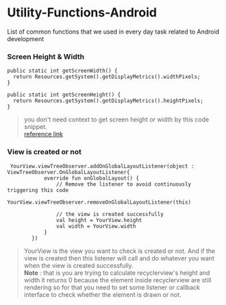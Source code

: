 # Utility-Functions-Android
List of common functions that we used in every day task related to Android development

### Screen Height & Width
  ```
  public static int getScreenWidth() {
    return Resources.getSystem().getDisplayMetrics().widthPixels;
  }

  public static int getScreenHeight() {
    return Resources.getSystem().getDisplayMetrics().heightPixels;
  }
```

> you don't need context to get screen height or width by this code snippet. <br/>
[reference link](https://stackoverflow.com/a/31377616/12543430)

### View is created or not
```
 YourView.viewTreeObserver.addOnGlobalLayoutListener(object : ViewTreeObserver.OnGlobalLayoutListener{
            override fun onGlobalLayout() {
                // Remove the listener to avoid continuously triggering this code
                YourView.viewTreeObserver.removeOnGlobalLayoutListener(this)
                
                // the view is created successfully
                val height = YourView.height
                val width = YourView.width
            }
        })
```   

> YourView is the view you want to check is created or not. And if the view is created then this listener will call and do whatever you want when the view is created successfully. </br>
> <b>Note</b> : that is you are trying to calculate recyclerview's height and width it returns 0 because the element inside recyclerview are still rendering so for that you need to set some listener or callback interface to check whether the element is drawn or not. 
